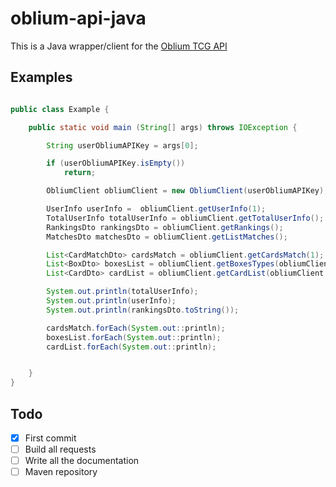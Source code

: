 # oblium-api-java
This is a Java wrapper/client for the [Oblium TCG API](https://www.postman.com/telecoms-saganist-93127602/workspace/oblium-api-public/collection/24236476-7e903d99-000f-4cc1-a132-f669cd82a5e2)

## Examples
```Java

public class Example {

    public static void main (String[] args) throws IOException {

        String userObliumAPIKey = args[0];

        if (userObliumAPIKey.isEmpty())
            return;

        ObliumClient obliumClient = new ObliumClient(userObliumAPIKey);

        UserInfo userInfo =  obliumClient.getUserInfo(1);
        TotalUserInfo totalUserInfo = obliumClient.getTotalUserInfo();
        RankingsDto rankingsDto = obliumClient.getRankings();
        MatchesDto matchesDto = obliumClient.getListMatches();

        List<CardMatchDto> cardsMatch = obliumClient.getCardsMatch(1);
        List<BoxDto> boxesList = obliumClient.getBoxesTypes(obliumClient.DEFAULT_OFFSET, obliumClient.DEFAULT_COUNT);
        List<CardDto> cardList = obliumClient.getCardList(obliumClient.DEFAULT_OFFSET, obliumClient.DEFAULT_COUNT);

        System.out.println(totalUserInfo);
        System.out.println(userInfo);
        System.out.println(rankingsDto.toString());

        cardsMatch.forEach(System.out::println);
        boxesList.forEach(System.out::println);
        cardList.forEach(System.out::println);


    }
}
```
## Todo
- [x] First commit
- [ ] Build all requests
- [ ] Write all the documentation
- [ ] Maven repository
